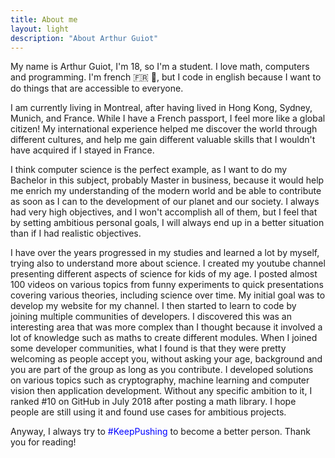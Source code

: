 ```yaml
---
title: About me
layout: light
description: "About Arthur Guiot"
---
```


My name is Arthur Guiot, I'm <span class="age">18</span>, so I'm a student. I love math, computers and programming. I'm french 🇫🇷 🐓, but I code in english because I want to do things that are accessible to everyone. 

I am currently living in <span class="location">Montreal</span>, after having lived in Hong Kong, Sydney, Munich, and France. While I have a French passport, I feel more like a global citizen! My international experience helped me discover the world through different cultures, and help me gain different valuable skills that I wouldn't have acquired if I stayed in France. 

I think computer science is the perfect example, as I want to do my Bachelor in this subject, probably Master in business, because it would help me enrich my understanding of the modern world and be able to contribute as soon as I can to the development of our planet and our society. I always had very high objectives, and I won't accomplish all of them, but I feel that by setting ambitious personal goals, I will always end up in a better situation than if I had realistic objectives. 

I have over the years progressed in my studies and learned a lot by myself, trying also to understand more about science. I created my youtube channel presenting different aspects of science for kids of my age. I posted almost 100 videos on various topics from funny experiments to quick presentations covering various theories, including science over time. My initial goal was to develop my website for my channel. I then started to learn to code by joining multiple communities of developers. I discovered this was an interesting area that was more complex than I thought because it involved a lot of knowledge such as maths to create different modules. When I joined some developer communities, what I found is that they were pretty welcoming as people accept you, without asking your age, background and you are part of the group as long as you contribute. I developed solutions on various topics such as cryptography, machine learning and computer vision then application development. Without any specific ambition to it, I ranked #10 on GitHub in July 2018 after posting a math library. I hope people are still using it and found use cases for ambitious projects.

Anyway, I always try to <span style="color: blue;">#KeepPushing</span> to become a better person. Thank you for reading!